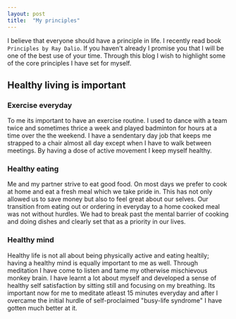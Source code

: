 ```yaml
---
layout: post
title:  "My principles"
---
```



I believe that everyone should have a principle in life. I recently read book `Principles by Ray Dalio`. If you haven't already I promise you that I will be one of the best use of your time. Through this blog I wish to highlight some of the core principles I have set for myself. 

## Healthy living is important

### Exercise everyday

To me its important to have an exercise routine. I used to dance with a team twice and sometimes thrice a week and played badminton for hours at a time over the the weekend. I have a sendentary day job that keeps me strapped to a chair almost all day except when I have to walk between meetings. By having a  dose of active movement I keep myself healthy. 

### Healthy eating

Me and my partner strive to eat good food. On most days we prefer to cook at home and eat a fresh meal which we take pride in. This has not only allowed us to save money but also to feel great about our selves. Our transition from eating out or ordering in everyday to a home cooked meal was not without hurdles. We had to break past the mental barrier of cooking and doing dishes and clearly set that as a priority in our lives.

### Healthy mind

Healthy life is not all about being physically active and eating healtily; having a healthy mind is equally important to me as well. Through meditation I have come to listen and tame my otherwise mischievous monkey brain. I have learnt a lot about myself and developed a sense of healthy self satisfaction by sitting still and focusing on my breathing. Its important now for me to meditate atleast 15 minutes everyday and after I overcame the initial hurdle of self-proclaimed "busy-life syndrome" I have gotten much better at it.


